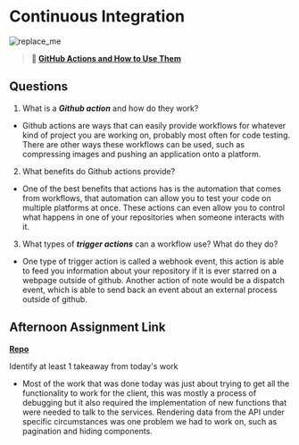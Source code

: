 # Continuous Integration

![replace_me](https://codeworks.blob.core.windows.net/public/assets/img/illustrations/placeholder.svg)

> **📖 [GitHub Actions and How to Use Them](https://codeworksacademy.com/fs-student-guide/resources/wk8-9/05-Github-Actions)**

## Questions

1. What is a ***Github action*** and how do they work?

- Github actions are ways that can easily provide workflows for whatever kind of project you are working on, probably most often for code testing. There are other ways these workflows can be used, such as compressing images and pushing an application onto a platform.

2. What benefits do Github actions provide?

- One of the best benefits that actions has is the automation that comes from workflows, that automation can allow you to test your code on multiple platforms at once. These actions can even allow you to control what happens in one of your repositories when someone interacts with it.

3. What types of ***trigger actions*** can a workflow use? What do they do?

- One type of trigger action is called a webhook event, this action is able to feed you information about your repository if it is ever starred on a webpage outside of github. Another action of note would be a dispatch event, which is able to send back an event about an external process outside of github.

## Afternoon Assignment Link

**[Repo](https://github.com/doctorgrant99/<ASSIGNMENT_REPO>)**

Identify at least 1 takeaway from today's work

- Most of the work that was done today was just about trying to get all the functionality to work for the client, this was mostly a process of debugging but it also required the implementation of new functions that were needed to talk to the services. Rendering data from the API under specific circumstances was one problem we had to work on, such as pagination and hiding components. 
